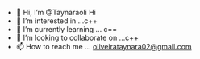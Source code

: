 - 👋 Hi, I’m @Taynaraoli Hi
- 👀 I’m interested in ...c++
- 🌱 I’m currently learning ... c==
- 💞️ I’m looking to collaborate on ...c++
- 📫 How to reach me ... oliveirataynara02@gmail.com

<!---
Taynaraoli/Taynaraoli is a ✨ special ✨ repository because its `README.md` (this file) appears on your GitHub profile.
You can click the Preview link to take a look at your changes.
--->
